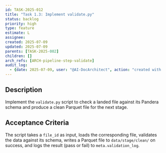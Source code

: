 ```yaml
---
id: TASK-2025-012
title: "Task 1.3: Implement validate.py"
status: backlog
priority: high
type: feature
estimate: L
assignee: 
created: 2025-07-09
updated: 2025-07-09
parents: [TASK-2025-002]
children: []
arch_refs: [ARCH-pipeline-step-validate]
audit_log:
  - {date: 2025-07-09, user: "@AI-DocArchitect", action: "created with status backlog"}
---
```

## Description
Implement the `validate.py` script to check a landed file against its Pandera schema and produce a clean Parquet file for the next stage.

## Acceptance Criteria
The script takes a `file_id` as input, loads the corresponding file, validates the data against its schema, writes a Parquet file to `data/stage/clean/` on success, and logs the result (pass or fail) to `meta.validation_log`. 